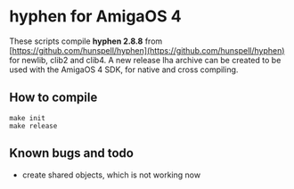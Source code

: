 # hyphen for AmigaOS 4

These scripts compile **hyphen 2.8.8** from [https://github.com/hunspell/hyphen](https://github.com/hunspell/hyphen) for newlib, clib2 and clib4. A new release lha archive can be created to be used with the AmigaOS 4 SDK, for native and cross compiling.

## How to compile
```
make init
make release
```

## Known bugs and todo
- create shared objects, which is not working now
